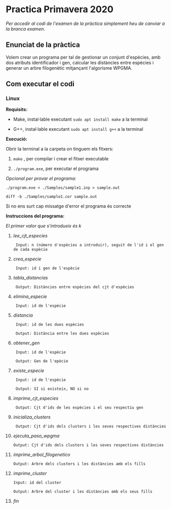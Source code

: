 # Practica Primavera 2020

*Per accedir al codi de l'examen de la pràctica simplement heu de canviar a la branca examen.*

## Enunciat de la pràctica
Volem crear un programa per tal de gestionar un conjunt d'espècies, amb dos atributs identificador i gen, calcular les distàncies
entre espècies i generar un arbre filogenètic mitjançant l'algorisme WPGMA.

## Com executar el codi
### Linux
**Requisits:**

- Make, instal·lable executant `sudo apt install make` a la terminal
  
- G++, instal·lable executant `sudo apt install g++` a la terminal
  
**Execució:**

Obrir la terminal a la carpeta on tinguem els fitxers:
  
1. `make` , per compilar i crear el fitxer executable
  
2. `./program.exe`, per executar el programa

*Opcional per provar el programa:*
  
    ./program.exe < ./Samples/sample1.inp > sample.out
    
    diff -b ./Samples/sample1.cor sample.out
    
Si no ens surt cap missatge d'error el programa és correcte
  
**Instruccions del programa:**

*El primer valor que s'introdueix és k*

1. *lee_cjt_especies*

        Input: n (número d'espècies a introduir), seguit de l'id i el gen de cada espècie

2. *crea_especie*
    
        Input: id i gen de l'espècie
    
3. *tabla_distancias*

        Output: Distàncies entre espècies del cjt d'espècies
    
4. *elimina_especie*

        Input: id de l'espècie
  
5. *distancia*

        Input: id de les dues espècies
    
        Output: Distància entre les dues espècies
  
6. *obtener_gen*

        Input: id de l'espècie
    
        Output: Gen de l'epècie
    
7. *existe_especie*

        Input: id de l'espècie
    
        Output: SI si existeix, NO si no
    
8. *imprime_cjt_especies*

        Output: Cjt d'ids de les espècies i el seu respectiu gen

9. *inicializa_clusters*

        Output: Cjt d'ids dels clusters i les seves respectives distàncies
    
10. *ejecuta_paso_wpgma*

        Output: Cjt d'ids dels clusters i les seves respectives distàncies
    
11. *imprime_arbol_filogenetico*

        Output: Arbre dels clusters i les distàncies amb els fills
     
12. *imprime_cluster*

        Input: id del cluster

        Output: Arbre del cluster i les distàncies amb els seus fills

13. *fin*
    
  
